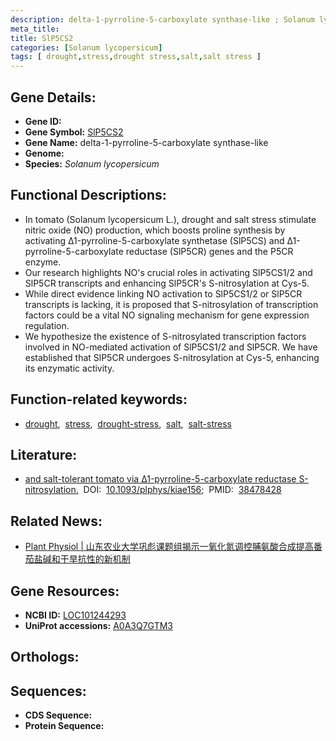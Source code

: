 ```yaml
---
description: delta-1-pyrroline-5-carboxylate synthase-like ; Solanum lycopersicum
meta_title:
title: SlP5CS2
categories: [Solanum lycopersicum]
tags: [ drought,stress,drought stress,salt,salt stress ]
---
```


## Gene Details:
- **Gene ID:** []()
- **Gene Symbol:** <u>SlP5CS2</u>
- **Gene Name:** delta-1-pyrroline-5-carboxylate synthase-like
- **Genome:** 
- **Species:** *Solanum lycopersicum*

## Functional Descriptions:
   - In tomato (Solanum lycopersicum L.), drought and salt stress stimulate nitric oxide (NO) production, which boosts proline synthesis by activating Δ1-pyrroline-5-carboxylate synthetase (SlP5CS) and Δ1-pyrroline-5-carboxylate reductase (SlP5CR) genes and the P5CR enzyme.
   - Our research highlights NO's crucial roles in activating SlP5CS1/2 and SlP5CR transcripts and enhancing SlP5CR's S-nitrosylation at Cys-5.
   - While direct evidence linking NO activation to SlP5CS1/2 or SlP5CR transcripts is lacking, it is proposed that S-nitrosylation of transcription factors could be a vital NO signaling mechanism for gene expression regulation.
   - We hypothesize the existence of S-nitrosylated transcription factors involved in NO-mediated activation of SlP5CS1/2 and SlP5CR. We have established that SlP5CR undergoes S-nitrosylation at Cys-5, enhancing its enzymatic activity.

## Function-related keywords:
   - [drought](/tags/drought/),&nbsp;&nbsp;[stress](/tags/stress/),&nbsp;&nbsp;[drought-stress](/tags/drought-stress/),&nbsp;&nbsp;[salt](/tags/salt/),&nbsp;&nbsp;[salt-stress](/tags/salt-stress/)

## Literature:
   - [and salt-tolerant tomato via Δ1-pyrroline-5-carboxylate reductase S-nitrosylation.](https://www.doi.org/10.1093/plphys/kiae156)&nbsp;&nbsp;DOI:&nbsp;&nbsp;[10.1093/plphys/kiae156](https://www.doi.org/10.1093/plphys/kiae156);&nbsp;&nbsp;PMID:&nbsp;&nbsp;[38478428](https://pubmed.ncbi.nlm.nih.gov/38478428/)

## Related News:
   - [Plant Physiol | 山东农业大学巩彪课题组揭示一氧化氮调控脯氨酸合成提高番茄盐碱和干旱抗性的新机制](https://mp.weixin.qq.com/s?__biz=MzU3ODY3MDM0NA==&mid=2247534676&idx=3&sn=ec189cd2028524721420036912764654&chksm=fcd48f5da274a05655163298046fbd8b3f71a1bb531b6971dffcce04e1d4e4b2d61f4c77b16a&scene=27#wechat_redirect)

## Gene Resources:
- **NCBI ID:**  [LOC101244293](https://www.ncbi.nlm.nih.gov/search/all/?term=LOC101244293)
- **UniProt accessions:**  [A0A3Q7GTM3](https://www.uniprot.org/uniprotkb/A0A3Q7GTM3/entry)

## Orthologs:

## Sequences:
- **CDS Sequence:**
- **Protein Sequence:**
